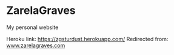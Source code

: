 # ZarelaGraves
My personal website

Heroku link: https://zgsturdust.herokuapp.com/
Redirected from: www.zarelagraves.com
